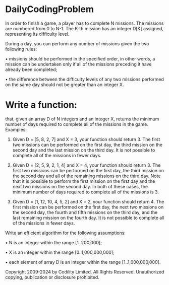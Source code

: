 # DailyCodingProblem
In order to finish a game, a player has to complete N missions. The missions are numbered from 0 to N-1. The K-th mission has an integer D[K] assigned, representing its difficulty level.

During a day, you can perform any number of missions given the two following rules:

• missions should be performed in the specified order, in other words, a mission can be undertaken only if all of the missions preceding it have already been completed;

• the difference between the difficulty levels of any two missions performed on the same day should not be greater than an integer X.

# Write a function:
that, given an array D of N integers and an integer X, returns the minimum number of days required to complete all of the missions in the game.
Examples:

1. Given D = [5, 8, 2, 7] and X = 3, your function should return 3. The first two missions can be performed on the first day, the third mission on the second day and the last mission on the third day. It is not possible to complete all of the missions in fewer days.

2. Given D = [2, 5, 9, 2, 1, 4] and X = 4, your function should return 3. The first two missions can be performed on the first day, the third mission on the second day and all of the remaining missions on the third day. Note that it is possible to perform the first mission on the first day and the next two missions on the second day. In both of these cases, the minimum number of days required to complete all of the missions is 3.

3. Given D = [1, 12, 10, 4, 5, 2] and X = 2, your function should return 4. The first mission can be performed on the first day, the next two missions on the second day, the fourth and fifth missions on the third day, and the last remaining mission on the fourth day. It is not possible to complete all of the missions in fewer days.

Write an efficient algorithm for the following assumptions:

• N is an integer within the range [1..200,000];

• X is an integer within the range [0..1,000,000,000];

• each element of array D is an integer within the range [1..1,000,000,000].

Copyright 2009-2024 by Codility Limited. All Rights Reserved. Unauthorized copying, publication or disclosure prohibited.
